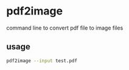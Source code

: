 # pdf2image
command line to convert pdf file to image files

## usage
```bash
pdf2image --input test.pdf         
```
